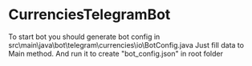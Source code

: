 # CurrenciesTelegramBot

To start bot you should generate bot config in
src\main\java\bot\telegram\currencies\io\BotConfig.java
Just fill data to Main method. And run it to create "bot_config.json" in root folder